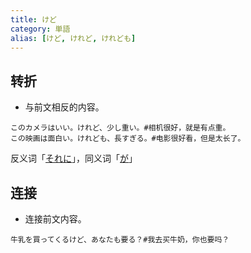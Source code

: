 ```yaml
---
title: けど
category: 単語
alias: [けど, けれど, けれども]
---
```


## 转折

- 与前文相反的内容。

```example
このカメラはいい。けれど、少し重い。#相机很好，就是有点重。
この映画は面白い。けれども、長すぎる。#电影很好看，但是太长了。
```

反义词「[それに](soreni#一致)」，同义词「[が](ga)」

## 连接

- 连接前文内容。

```example
牛乳を買ってくるけど、あなたも要る？#我去买牛奶，你也要吗？
```
